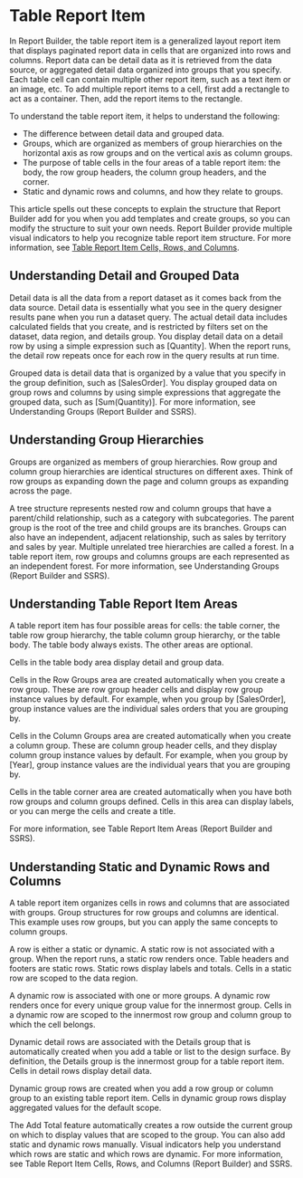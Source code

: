 # Table Report Item

In Report Builder, the table report item is a generalized layout report item that displays paginated report data in cells that are organized into rows and columns. Report data can be detail data as it is retrieved from the data source, or aggregated detail data organized into groups that you specify. Each table cell can contain multiple other report item, such as a text item or an image, etc. To add multiple report items to a cell, first add a rectangle to act as a container. Then, add the report items to the rectangle.

To understand the table report item, it helps to understand the following:

-   The difference between detail data and grouped data.
-   Groups, which are organized as members of group hierarchies on the horizontal axis as row groups and on the vertical axis as column groups.
-   The purpose of table cells in the four areas of a table report item: the body, the row group headers, the column group headers, and the corner.
-   Static and dynamic rows and columns, and how they relate to groups.

This article spells out these concepts to explain the structure that Report Builder add for you when you add templates and create groups, so you can modify the structure to suit your own needs. Report Builder provide multiple visual indicators to help you recognize table report item structure. For more information, see [Table Report Item Cells, Rows, and Columns](table_rows_column.md).

## Understanding Detail and Grouped Data

Detail data is all the data from a report dataset as it comes back from the data source. Detail data is essentially what you see in the query designer results pane when you run a dataset query. The actual detail data includes calculated fields that you create, and is restricted by filters set on the dataset, data region, and details group. You display detail data on a detail row by using a simple expression such as [Quantity]. When the report runs, the detail row repeats once for each row in the query results at run time.

Grouped data is detail data that is organized by a value that you specify in the group definition, such as [SalesOrder]. You display grouped data on group rows and columns by using simple expressions that aggregate the grouped data, such as [Sum(Quantity)]. For more information, see Understanding Groups (Report Builder and SSRS).

## Understanding Group Hierarchies

Groups are organized as members of group hierarchies. Row group and column group hierarchies are identical structures on different axes. Think of row groups as expanding down the page and column groups as expanding across the page.

A tree structure represents nested row and column groups that have a parent/child relationship, such as a category with subcategories. The parent group is the root of the tree and child groups are its branches. Groups can also have an independent, adjacent relationship, such as sales by territory and sales by year. Multiple unrelated tree hierarchies are called a forest. In a table report item, row groups and columns groups are each represented as an independent forest. For more information, see Understanding Groups (Report Builder and SSRS).

## Understanding Table Report Item Areas

A table report item has four possible areas for cells: the table corner, the table row group hierarchy, the table column group hierarchy, or the table body. The table body always exists. The other areas are optional.

Cells in the table body area display detail and group data.

Cells in the Row Groups area are created automatically when you create a row group. These are row group header cells and display row group instance values by default. For example, when you group by [SalesOrder], group instance values are the individual sales orders that you are grouping by.

Cells in the Column Groups area are created automatically when you create a column group. These are column group header cells, and they display column group instance values by default. For example, when you group by [Year], group instance values are the individual years that you are grouping by.

Cells in the table corner area are created automatically when you have both row groups and column groups defined. Cells in this area can display labels, or you can merge the cells and create a title.

For more information, see Table Report Item Areas (Report Builder and SSRS).

## Understanding Static and Dynamic Rows and Columns

A table report item organizes cells in rows and columns that are associated with groups. Group structures for row groups and columns are identical. This example uses row groups, but you can apply the same concepts to column groups.

A row is either a static or dynamic. A static row is not associated with a group. When the report runs, a static row renders once. Table headers and footers are static rows. Static rows display labels and totals. Cells in a static row are scoped to the data region.

A dynamic row is associated with one or more groups. A dynamic row renders once for every unique group value for the innermost group. Cells in a dynamic row are scoped to the innermost row group and column group to which the cell belongs.

Dynamic detail rows are associated with the Details group that is automatically created when you add a table or list to the design surface. By definition, the Details group is the innermost group for a table report item. Cells in detail rows display detail data.

Dynamic group rows are created when you add a row group or column group to an existing table report item. Cells in dynamic group rows display aggregated values for the default scope.

The Add Total feature automatically creates a row outside the current group on which to display values that are scoped to the group. You can also add static and dynamic rows manually. Visual indicators help you understand which rows are static and which rows are dynamic. For more information, see Table Report Item Cells, Rows, and Columns (Report Builder) and SSRS.
